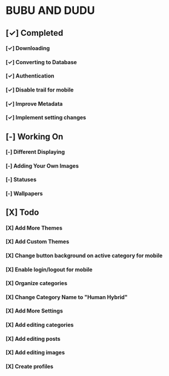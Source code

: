 # BUBU AND DUDU

## [✓] Completed
#### [✓] Downloading
#### [✓] Converting to Database
#### [✓] Authentication
#### [✓] Disable trail for mobile
#### [✓] Improve Metadata
#### [✓] Implement setting changes
## [-] Working On
#### [-] Different Displaying
#### [-] Adding Your Own Images
#### [-] Statuses
#### [-] Wallpapers
## [X] Todo
#### [X] Add More Themes
#### [X] Add Custom Themes
#### [X] Change button background on active category for mobile
#### [X] Enable login/logout for mobile
#### [X] Organize categories
#### [X] Change Category Name to "Human Hybrid"
#### [X] Add More Settings
#### [X] Add editing categories
#### [X] Add editing posts
#### [X] Add editing images
#### [X] Create profiles